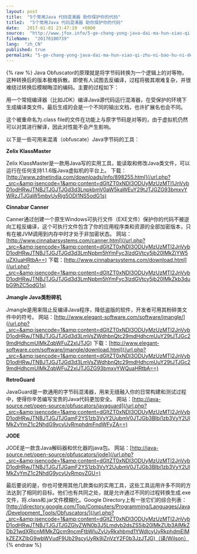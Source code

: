 ```yaml
---
layout: post
title:  "5个常用Java 代码混淆器 助你保护你的代码"
title2:  "5个常用Java 代码混淆器 助你保护你的代码"
date:   2017-01-01 23:47:19  +0800
source:  "http://www.jfox.info/5-ge-chang-yong-java-dai-ma-hun-xiao-qi-zhu-ni-bao-hu-ni-de-dai-ma.html"
fileName:  "20170100739"
lang:  "zh_CN"
published: true
permalink: "5-ge-chang-yong-java-dai-ma-hun-xiao-qi-zhu-ni-bao-hu-ni-de-dai-ma.html"
---
```

{% raw %}
Java Obfuscator的原理就是将字节码转换为一个逻辑上的对等物，这种转换后的版本极难拆散。即使有人试图去反编译，过程将极其艰难复杂，并很难绕过转换后模糊晦涩的编码。主要的过程如下：

用一个常规编译器（比如JDK）编译Java源代码运行混淆器，在受保护的环境下生成编译类文件。最后生成的会是一个不同的输出文档，也许扩展名也会不同。

这个被重命名为.class file的文件在功能上与原字节码是对等的，由于虚拟机仍然可以对其进行解译，因此对性能不会产生影响。

以下是一些可用来混淆（obfuscate）Java字节码的工具：

**Zelix KlassMaster**

Zelix KlassMaster是一款用Java写的实用工具，能读取和修改Java类文件，可以运行在任何支持1.1.6版Java虚拟机的平台上。
下载：[http://www.zdnetindia.com/downloads/info/898255.html](/url.php?_src=&amp;isencode=1&amp;content=dGltZT0xNDI3ODUyMzUzMTI1JnVybD1odHRwJTNBJTJGJTJGd3d3LnpkbmV0aW5kaWEuY29tJTJGZG93bmxvYWRzJTJGaW5mbyUyRjg5ODI1NS5odG1s)

**Cinnabar Canner**

Canner通过创建一个原生Windows可执行文件（EXE文件）保护你的代码不被逆向工程反编译，这个可执行文件包含了你的应用程序类和资源的全部加密版本，只有在被JVM调用到内存中时才处于非加密状态。
网站：[http://www.cinnabarsystems.com/canner.html](/url.php?_src=&amp;isencode=1&amp;content=dGltZT0xNDI3ODUyMzUzMTI2JnVybD1odHRwJTNBJTJGJTJGd3d3LmNpbm5hYmFyc3lzdGVtcy5jb20lMkZjYW5uZXIuaHRtbA==)
下载：[http://www.cinnabarsystems.com/download.html](/url.php?_src=&amp;isencode=1&amp;content=dGltZT0xNDI3ODUyMzUzMTI2JnVybD1odHRwJTNBJTJGJTJGd3d3LmNpbm5hYmFyc3lzdGVtcy5jb20lMkZkb3dubG9hZC5odG1s)

**Jmangle Java类粉碎机**

Jmangle是用来阻止反编译Java程序，降低盗版的软件，开发者可用其粉碎类文件中的符号。
网站：[http://www.elegant-software.com/software/jmangle/](/url.php?_src=&amp;isencode=1&amp;content=dGltZT0xNDI3ODUyMzUzMTI2JnVybD1odHRwJTNBJTJGJTJGd3d3LmVsZWdhbnQtc29mdHdhcmUuY29tJTJGc29mdHdhcmUlMkZqbWFuZ2xlJTJG)
下载：[http://www.elegant-software.com/software/jmangle/download.html](/url.php?_src=&amp;isencode=1&amp;content=dGltZT0xNDI3ODUyMzUzMTI2JnVybD1odHRwJTNBJTJGJTJGd3d3LmVsZWdhbnQtc29mdHdhcmUuY29tJTJGc29mdHdhcmUlMkZqbWFuZ2xlJTJGZG93bmxvYWQuaHRtbA==)

**RetroGuard**

JavaGuard是一款通用的字节码混淆器，用来无缝融入你的日常构建和测试过程中，使得你辛苦编写宝贵的Java代码更加安全。
网站：[http://java-source.net/open-source/obfuscators/javaguard](/url.php?_src=&amp;isencode=1&amp;content=dGltZT0xNDI3ODUyMzUzMTI2JnVybD1odHRwJTNBJTJGJTJGamF2YS1zb3VyY2UubmV0JTJGb3Blbi1zb3VyY2UlMkZvYmZ1c2NhdG9ycyUyRmphdmFndWFyZA==)

**JODE**

JODE是一款含Java解码器和优化器的java包。
网站：[http://java-source.net/open-source/obfuscators/jode](/url.php?_src=&amp;isencode=1&amp;content=dGltZT0xNDI3ODUyMzUzMTI2JnVybD1odHRwJTNBJTJGJTJGamF2YS1zb3VyY2UubmV0JTJGb3Blbi1zb3VyY2UlMkZvYmZ1c2NhdG9ycyUyRmpvZGU=)

最后要说的是，你也可使用其他几款类似的实用工具，这些工具运用许多不同的方法达到了相同的目标。他们也有共同之处，就是允许通过不同的过程转换生成.exe文件，将.class和.jar文件模糊化。Google Directory上有一张它们的综合列表：
[http://directory.google.com/Top/Computers/Programming/Languages/Java/Development_Tools/Obfuscators/](/url.php?_src=&amp;isencode=1&amp;content=dGltZT0xNDI3ODUyMzUzMTI2JnVybD1odHRwJTNBJTJGJTJGZGlyZWN0b3J5Lmdvb2dsZS5jb20lMkZUb3AlMkZDb21wdXRlcnMlMkZQcm9ncmFtbWluZyUyRkxhbmd1YWdlcyUyRkphdmElMkZEZXZlbG9wbWVudF9Ub29scyUyRk9iZnVzY2F0b3JzJTJG)（译/Wilson）
{% endraw %}